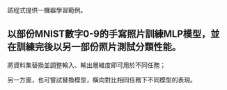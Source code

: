 該程式提供一機器學習範例。

以部份MNIST數字0-9的手寫照片訓練MLP模型，並在訓練完後以另一部份照片測試分類性能。
---------------------------------------------------
將資料集替換並調整輸入、輸出層維度即可用於不同任務；

另一方面，也可嘗試替換模型，橫向對比相同任務下不同模型的表現。

